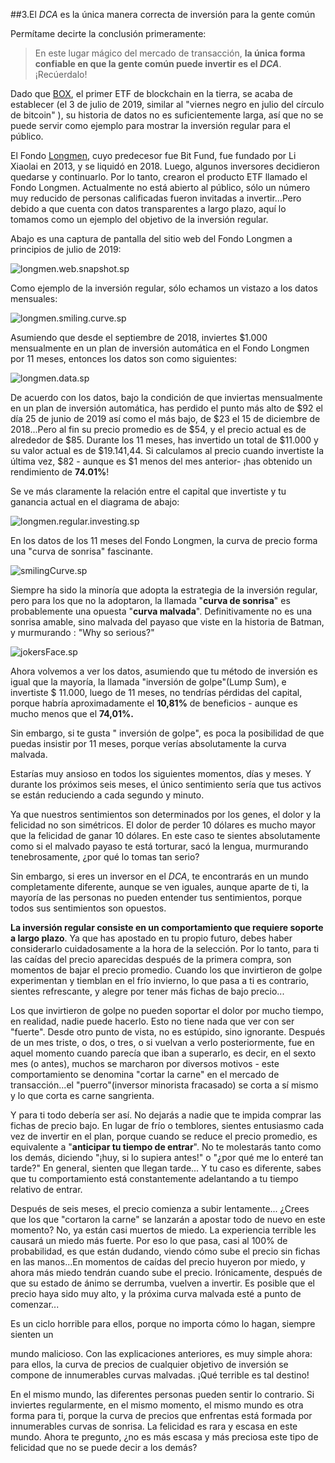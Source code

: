 ##3.El *DCA* es la única manera correcta de inversión para la gente común

Permítame decirte la conclusión primeramente:

> En este lugar mágico del mercado de transacción, **la única forma confiable en que la gente común puede invertir es el *DCA***. ¡Recúerdalo!

Dado que [BOX](https://b.watch/), el primer ETF de blockchain en la tierra, se acaba de establecer (el 3 de julio de 2019, similar al \"viernes negro en julio del círculo de bitcoin\" ), su historia de datos no es suficientemente larga, así que no se puede servir como ejemplo para mostrar la inversión regular para el público.

El Fondo [Longmen](http://www.longmen.fund/), cuyo predecesor fue Bit Fund, fue fundado por Li Xiaolai en 2013, y se liquidó en 2018. Luego, algunos inversores decidieron quedarse y continuarlo. Por lo tanto, crearon el producto ETF llamado el Fondo Longmen. Actualmente no está abierto al público, sólo un número muy reducido de personas calificadas fueron invitadas a invertir\...Pero debido a que cuenta con datos transparentes a largo plazo, aquí lo tomamos como un ejemplo del objetivo de la inversión regular.

Abajo es una captura de pantalla del sitio web del Fondo Longmen a principios de julio de 2019:

![longmen.web.snapshot.sp](images/longmen.web.snapshot.sp.png)

Como ejemplo de la inversión regular, sólo echamos un vistazo a los datos mensuales:

![longmen.smiling.curve.sp](images/longmen.smiling.curve.sp.png)

Asumiendo que desde el septiembre de 2018, inviertes \$1.000 mensualmente en un plan de inversión automática en el Fondo Longmen por 11 meses, entonces los datos son como siguientes:

![longmen.data.sp](images/longmen.data.sp.png)

De acuerdo con los datos, bajo la condición de que inviertas mensualmente en un plan de inversión automática, has perdido el punto más alto de \$92 el día 25 de junio de 2019 así como el más bajo, de \$23 el 15 de diciembre de 2018\...Pero al fin su precio promedio es de \$54, y el precio actual es de alrededor de \$85. Durante los 11 meses, has invertido un total de \$11.000 y su valor actual es de \$19.141,44. Si calculamos al precio cuando invertiste la última vez, \$82 - aunque es \$1 menos del mes anterior- ¡has obtenido un rendimiento de **74.01%**!

Se ve más claramente la relación entre el capital que invertiste y tu ganancia actual en el diagrama de abajo:

![longmen.regular.investing.sp](images/longmen.regular.investing.sp.png)

En los datos de los 11 meses del Fondo Longmen, la curva de precio forma una \"curva de sonrisa\" fascinante.

![smilingCurve.sp](images/smilingCurve.sp.png)

Siempre ha sido la minoría que adopta la estrategia de la inversión regular, pero para los que no la adoptaron, la llamada \"**curva de sonrisa**\" es probablemente una opuesta \"**curva malvada**\". Definitivamente no es una sonrisa amable, sino malvada del payaso que viste en la historia de Batman, y murmurando : "Why so serious?"

![jokersFace.sp](images/jokersFace.sp.png)

Ahora volvemos a ver los datos, asumiendo que tu método de inversión es igual que la mayoría, la llamada \"inversión de golpe\"(Lump Sum), e invertiste \$ 11.000, luego de 11 meses, no tendrías pérdidas del capital, porque habría aproximadamente el **10,81%** de beneficios - aunque es mucho menos que el **74,01%.**

Sin embargo, si te gusta \" inversión de golpe\", es poca la posibilidad de que puedas insistir por 11 meses, porque verías absolutamente la curva malvada.

Estarías muy ansioso en todos los siguientes momentos, días y meses. Y durante los próximos seis meses, el único sentimiento sería que tus activos se están reduciendo a cada segundo y minuto.

Ya que nuestros sentimientos son determinados por los genes, el dolor y la felicidad no son simétricos. El dolor de perder 10 dólares es mucho mayor que la felicidad de ganar 10 dólares. En este caso te sientes absolutamente como si el malvado payaso te está torturar, sacó la lengua, murmurando tenebrosamente, ¿por qué lo tomas tan serio?

Sin embargo, si eres un inversor en el *DCA*, te encontrarás en un mundo completamente diferente, aunque se ven iguales, aunque aparte de ti, la mayoría de las personas no pueden entender tus sentimientos, porque todos sus sentimientos son opuestos.

**La inversión regular consiste en un comportamiento que requiere soporte a largo plazo**. Ya que has apostado en tu propio futuro, debes haber considerarlo cuidadosamente a la hora de la selección. Por lo tanto, para ti las caídas del precio aparecidas después de la primera compra, son momentos de bajar el precio promedio. Cuando los que invirtieron de golpe experimentan y tiemblan en el frío invierno, lo que pasa a ti es contrario, sientes refrescante, y alegre por tener más fichas de bajo precio\...

Los que invirtieron de golpe no pueden soportar el dolor por mucho tiempo, en realidad, nadie puede hacerlo. Esto no tiene nada que ver con ser \"fuerte\". Desde otro punto de vista, no es estúpido, sino ignorante. Después de un mes triste, o dos, o tres, o si vuelvan a verlo posteriormente, fue en aquel momento cuando parecía que iban a superarlo, es decir, en el sexto mes (o antes), muchos se marcharon por diversos motivos - este comportamiento se denomina \"cortar la carne\" en el mercado de transacción\...el "puerro"(inversor minorista fracasado) se corta a sí mismo y lo que corta es carne sangrienta.

Y para ti todo debería ser así. No dejarás a nadie que te impida comprar las fichas de precio bajo. En lugar de frío o temblores, sientes entusiasmo cada vez de invertir en el plan, porque cuando se reduce el precio promedio, es equivalente a \"**anticipar tu tiempo de entrar**\". No te molestarás tanto como los demás, diciendo \"¡huy, si lo supiera antes!\" o \"¿por qué me lo enteré tan tarde?\" En general, sienten que llegan tarde\... Y tu caso es diferente, sabes que tu comportamiento está constantemente adelantando a tu tiempo relativo de entrar.

Después de seis meses, el precio comienza a subir lentamente\... ¿Crees que los que \"cortaron la carne\" se lanzarán a apostar todo de nuevo en este momento? No, ya están casi muertos de miedo. La experiencia terrible les causará un miedo más fuerte. Por eso lo que pasa, casi al 100% de probabilidad, es que están dudando, viendo cómo sube el precio sin fichas en las manos\...En momentos de caídas del precio huyeron por miedo, y ahora más miedo tendrán cuando sube el precio. Irónicamente, después de que su estado de ánimo se derrumba, vuelven a invertir. Es posible que el precio haya sido muy alto, y la próxima curva malvada esté a punto de comenzar\...

Es un ciclo horrible para ellos, porque no importa cómo lo hagan, siempre sienten un

mundo malicioso. Con las explicaciones anteriores, es muy simple ahora: para ellos, la curva de precios de cualquier objetivo de inversión se compone de innumerables curvas malvadas. ¡Qué terrible es tal destino!

En el mismo mundo, las diferentes personas pueden sentir lo contrario. Si inviertes regularmente, en el mismo momento, el mismo mundo es otra forma para ti, porque la curva de precios que enfrentas está formada por innumerables curvas de sonrisa. La felicidad es rara y escasa en este mundo. Ahora te pregunto, ¿no es más escasa y más preciosa este tipo de felicidad que no se puede decir a los demás?